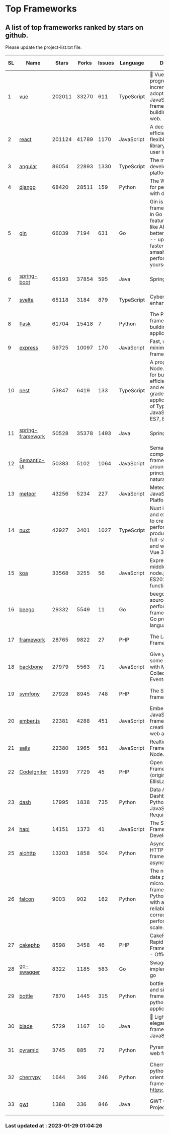 # Top Frameworks
## A list of top frameworks ranked by stars on github.  
Please update the project-list.txt file.

| SL| Name  | Stars| Forks| Issues | Language | Description | Last Commit |
| --| ------| -----| ---- | ------ | -------- | ----------- | ----------- |
| 1 | [vue](https://github.com/vuejs/vue) | 202011 | 33270 | 611 | TypeScript | 🖖 Vue.js is a progressive, incrementally-adoptable JavaScript framework for building UI on the web. | 2023-01-12 14:47:00 |
| 2 | [react](https://github.com/facebook/react) | 201124 | 41789 | 1170 | JavaScript | A declarative, efficient, and flexible JavaScript library for building user interfaces. | 2023-01-28 01:08:26 |
| 3 | [angular](https://github.com/angular/angular) | 86054 | 22893 | 1330 | TypeScript | The modern web developer’s platform | 2023-01-27 17:07:19 |
| 4 | [django](https://github.com/django/django) | 68420 | 28511 | 159 | Python | The Web framework for perfectionists with deadlines. | 2023-01-27 20:49:54 |
| 5 | [gin](https://github.com/gin-gonic/gin) | 66039 | 7194 | 631 | Go | Gin is a HTTP web framework written in Go (Golang). It features a Martini-like API with much better performance -- up to 40 times faster. If you need smashing performance, get yourself some Gin. | 2023-01-20 01:51:42 |
| 6 | [spring-boot](https://github.com/spring-projects/spring-boot) | 65193 | 37854 | 595 | Java | Spring Boot | 2023-01-27 05:45:57 |
| 7 | [svelte](https://github.com/sveltejs/svelte) | 65118 | 3184 | 879 | TypeScript | Cybernetically enhanced web apps | 2023-01-28 16:51:35 |
| 8 | [flask](https://github.com/pallets/flask) | 61704 | 15418 | 7 | Python | The Python micro framework for building web applications. | 2023-01-20 21:50:23 |
| 9 | [express](https://github.com/expressjs/express) | 59725 | 10097 | 170 | JavaScript | Fast, unopinionated, minimalist web framework for node. | 2022-11-02 01:13:10 |
| 10 | [nest](https://github.com/nestjs/nest) | 53847 | 6419 | 133 | TypeScript | A progressive Node.js framework for building efficient, scalable, and enterprise-grade server-side applications on top of TypeScript & JavaScript (ES6, ES7, ES8) 🚀 | 2023-01-27 07:30:51 |
| 11 | [spring-framework](https://github.com/spring-projects/spring-framework) | 50528 | 35378 | 1493 | Java | Spring Framework | 2023-01-28 20:18:19 |
| 12 | [Semantic-UI](https://github.com/Semantic-Org/Semantic-UI) | 50383 | 5102 | 1064 | JavaScript | Semantic is a UI component framework based around useful principles from natural language. | 2023-01-11 17:05:32 |
| 13 | [meteor](https://github.com/meteor/meteor) | 43256 | 5234 | 227 | JavaScript | Meteor, the JavaScript App Platform | 2023-01-18 20:06:13 |
| 14 | [nuxt](https://github.com/nuxt/nuxt) | 42927 | 3401 | 1027 | TypeScript | Nuxt is an intuitive and extendable way to create type-safe, performant and production-grade full-stack web apps and websites with Vue 3. | 2023-01-28 15:18:04 |
| 15 | [koa](https://github.com/koajs/koa) | 33568 | 3255 | 56 | JavaScript | Expressive middleware for node.js using ES2017 async functions | 2023-01-02 06:55:07 |
| 16 | [beego](https://github.com/beego/beego) | 29332 | 5549 | 11 | Go | beego is an open-source, high-performance web framework for the Go programming language. | 2023-01-20 05:49:03 |
| 17 | [framework](https://github.com/laravel/framework) | 28765 | 9822 | 27 | PHP | The Laravel Framework. | 2023-01-27 22:43:58 |
| 18 | [backbone](https://github.com/jashkenas/backbone) | 27979 | 5563 | 71 | JavaScript | Give your JS App some Backbone with Models, Views, Collections, and Events | 2023-01-04 11:09:21 |
| 19 | [symfony](https://github.com/symfony/symfony) | 27928 | 8945 | 748 | PHP | The Symfony PHP framework | 2023-01-28 08:10:42 |
| 20 | [ember.js](https://github.com/emberjs/ember.js) | 22381 | 4288 | 451 | JavaScript | Ember.js - A JavaScript framework for creating ambitious web applications | 2023-01-23 16:00:08 |
| 21 | [sails](https://github.com/balderdashy/sails) | 22380 | 1965 | 561 | JavaScript | Realtime MVC Framework for Node.js | 2023-01-20 21:22:40 |
| 22 | [CodeIgniter](https://github.com/bcit-ci/CodeIgniter) | 18193 | 7729 | 45 | PHP | Open Source PHP Framework (originally from EllisLab) | 2023-01-26 22:11:27 |
| 23 | [dash](https://github.com/plotly/dash) | 17995 | 1838 | 735 | Python | Data Apps & Dashboards for Python. No JavaScript Required. | 2023-01-24 14:47:02 |
| 24 | [hapi](https://github.com/hapijs/hapi) | 14151 | 1373 | 41 | JavaScript | The Simple, Secure Framework Developers Trust | 2023-01-25 15:41:45 |
| 25 | [aiohttp](https://github.com/aio-libs/aiohttp) | 13203 | 1858 | 504 | Python | Asynchronous HTTP client/server framework for asyncio and Python | 2023-01-14 14:58:57 |
| 26 | [falcon](https://github.com/falconry/falcon) | 9003 | 902 | 162 | Python | The no-magic web data plane API and microservices framework for Python developers, with a focus on reliability, correctness, and performance at scale. | 2023-01-18 20:42:26 |
| 27 | [cakephp](https://github.com/cakephp/cakephp) | 8598 | 3458 | 46 | PHP | CakePHP: The Rapid Development Framework for PHP - Official Repository | 2023-01-27 16:10:57 |
| 28 | [go-swagger](https://github.com/go-swagger/go-swagger) | 8322 | 1185 | 583 | Go | Swagger 2.0 implementation for go | 2023-01-16 18:25:58 |
| 29 | [bottle](https://github.com/bottlepy/bottle) | 7870 | 1445 | 315 | Python | bottle.py is a fast and simple micro-framework for python web-applications. | 2022-09-05 15:24:52 |
| 30 | [blade](https://github.com/lets-blade/blade) | 5729 | 1167 | 10 | Java | :rocket: Lightning fast and elegant mvc framework for Java8 | 2022-05-10 12:38:06 |
| 31 | [pyramid](https://github.com/Pylons/pyramid) | 3745 | 885 | 72 | Python | Pyramid - A Python web framework | 2022-12-31 00:58:19 |
| 32 | [cherrypy](https://github.com/cherrypy/cherrypy) | 1644 | 346 | 246 | Python | CherryPy is a pythonic, object-oriented HTTP framework.      https://cherrypy.dev | 2023-01-09 16:26:47 |
| 33 | [gwt](https://github.com/gwtproject/gwt) | 1388 | 336 | 846 | Java | GWT Open Source Project | 2023-01-12 13:59:04 |

### Last updated at : 2023-01-29 01:04:26
